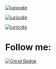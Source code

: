 [![iuricode](https://github-readme-stats.vercel.app/api?username=Guilherme786&theme=highcontrast)](https://github.com/Guilherme786/)

[![iuricode](https://github-readme-stats.vercel.app/api/top-langs/?username=Guilherme786&hide=html&layout=compact&theme=highcontrast)](https://github.com/Guilherme786/)

[![iuricode](https://github-readme-stats.vercel.app/api/top-langs/?username==Guilherme786&hide=html&layout=compact=true&theme=default)](https://github.com/=Guilherme786/)

# Follow me:


[![Gmail Badge](https://img.shields.io/badge/-guilhermedcarvalho.a@gmail.com-006bed?style=flat-square&logo=Gmail&logoColor=white&link=mailto:xrexv158925lpo@gmail.com)](mailto:guilhermedcarvalho.a@gmail.com) 
